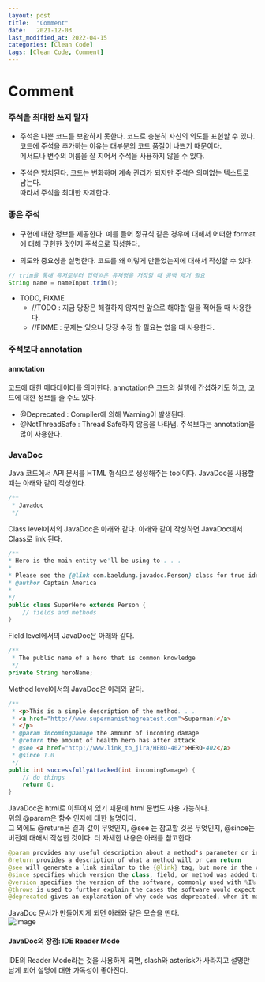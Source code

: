 ```yaml
---
layout: post
title:  "Comment"
date:   2021-12-03
last_modified_at: 2022-04-15
categories: [Clean Code]
tags: [Clean Code, Comment]
---
```


# Comment
### 주석을 최대한 쓰지 말자
* 주석은 나쁜 코드를 보완하지 못한다. 
코드로 충분히 자신의 의도를 표현할 수 있다. 코드에 주석을 추가하는 이유는 대부분의 코드 품질이 나쁘기 때문이다.   
메서드나 변수의 이름을 잘 지어서 주석을 사용하지 않을 수 있다. 

* 주석은 방치된다.
코드는 변화하며 계속 관리가 되지만 주석은 의미없는 텍스트로 남는다.   
따라서 주석을 최대한 자제한다.


### 좋은 주석
* 구현에 대한 정보를 제공한다.
예를 들어 정규식 같은 경우에 대해서 어떠한 format에 대해 구현한 것인지 주석으로 작성한다.

* 의도와 중요성을 설명한다.
코드를 왜 이렇게 만들었는지에 대해서 작성할 수 있다. 
```java
// trim을 통해 유저로부터 입력받은 유저명을 저장할 때 공백 제거 필요
String name = nameInput.trim();
```

* TODO, FIXME
  - //TODO : 지금 당장은 해결하지 않지만 앞으로 해야할 일을 적어둘 때 사용한다.
  - //FIXME : 문제는 있으나 당장 수정 할 필요는 없을 때 사용한다.


### 주석보다 annotation
#### annotation
코드에 대한 메타데이터를 의미한다. annotation은 코드의 실행에 간섭하기도 하고, 코드에 대한 정보를 줄 수도 있다.   
- @Deprecated : Compiler에 의해 Warning이 발생된다. 
- @NotThreadSafe : Thread Safe하지 않음을 나타냄. 주석보다는 annotation을 많이 사용한다. 


### JavaDoc
Java 코드에서 API 문서를 HTML 형식으로 생성해주는 tool이다.
JavaDoc을 사용할 때는 아래와 같이 작성한다. 
```java
/**
 * Javadoc
 */
```

Class level에서의 JavaDoc은 아래와 같다.
아래와 같이 작성하면 JavaDoc에서 Class로 link 된다.
```java
/**
* Hero is the main entity we'll be using to . . .
* 
* Please see the {@link com.baeldung.javadoc.Person} class for true identity
* @author Captain America
* 
*/
public class SuperHero extends Person {
    // fields and methods
}
```

Field level에서의 JavaDoc은 아래와 같다.
```java
/**
 * The public name of a hero that is common knowledge
 */
private String heroName;
```

Method level에서의 JavaDoc은 아래와 같다.
```java
/**
 * <p>This is a simple description of the method. . .
 * <a href="http://www.supermanisthegreatest.com">Superman!</a>
 * </p>
 * @param incomingDamage the amount of incoming damage
 * @return the amount of health hero has after attack
 * @see <a href="http://www.link_to_jira/HERO-402">HERO-402</a>
 * @since 1.0
 */
public int successfullyAttacked(int incomingDamage) {
    // do things
    return 0;
}
```
JavaDoc은 html로 이루어져 있기 때문에 html 문법도 사용 가능하다.   
위의 @param은 함수 인자에 대한 설명이다.   
그 외에도 @return은 결과 값이 무엇인지, @see 는 참고할 것은 무엇인지, @since는 버전에 대해서 작성한 것이다.
더 자세한 내용은 아래를 참고한다. 
```java
@param provides any useful description about a method's parameter or input it should expect
@return provides a description of what a method will or can return
@see will generate a link similar to the {@link} tag, but more in the context of a reference and not inline
@since specifies which version the class, field, or method was added to the project
@version specifies the version of the software, commonly used with %I% and %G% macros
@throws is used to further explain the cases the software would expect an exception
@deprecated gives an explanation of why code was deprecated, when it may have been deprecated, and what the alternatives are
```

JavaDoc 문서가 만들어지게 되면 아래와 같은 모습을 띤다.   
![image](https://user-images.githubusercontent.com/83587720/163568657-03bacae4-6fde-47bb-b192-7e7abce04bc3.png)

#### JavaDoc의 장점: IDE Reader Mode   
   IDE의 Reader Mode라는 것을 사용하게 되면, slash와 asterisk가 사라지고 설명만 남게 되어 설명에 대한 가독성이 좋아진다. 
